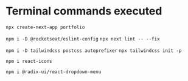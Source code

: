 # Terminal commands executed

`npx create-next-app portfolio`

`npm i -D @rocketseat/eslint-config`
`npx next lint -- --fix`

`npm i -D tailwindcss postcss autoprefixer`
`npx tailwindcss init -p`

`npm i react-icons`

`npm i @radix-ui/react-dropdown-menu`

